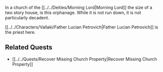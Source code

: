 In a church of the [[../../Deities/Morning Lord|Morning Lord]] the size of a two story house, is this orphanage. While it is not run down, it is not particularly decadent.

[[../../Characters/Vallaki/Father Lucian Petrovich|Father Lucian Petrovich]] is the priest here.

## Related Quests
- [[../../Quests/Recover Missing Church Property|Recover Missing Church Property]]